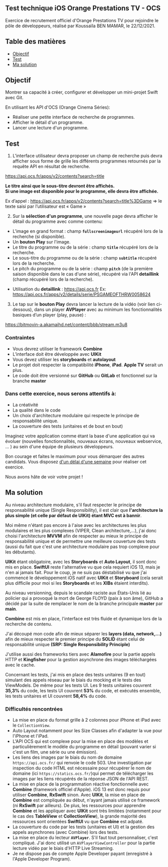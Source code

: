 ## Test technique iOS Orange Prestations TV - OCS

Exercice de recrutement officiel d'Orange Prestations TV pour rejoindre le pôle de développeurs, réalisé par Koussaïla BEN MAMAR, le 22/12/2021.

## Table des matières
- [Objectif](#objectif)
- [Test](#test)
- [Ma solution](#solution)

## <a name="objectif"></a>Objectif

Montrer sa capacité à créer, configurer et développer un mini-projet Swift avec Git.

En utilisant les API d'OCS (Orange Cinema Séries):
- Réaliser une petite interface de recherche de programmes.
- Afficher le détail d'un programme.
- Lancer une lecture d'un programme.

## <a name="test"></a>Test

1. L'interface utilisateur devra proposer un champ de recherche puis devra afficher sous forme de grille les différents programmes retournés par la requête API en résultat de recherche.

https://api.ocs.fr/apps/v2/contents?search=title

**Le titre ainsi que le sous-titre devront être affichés.**<br>
**Si une image est disponible pour le programme, elle devra être affichée.**

Ex d’appel : https://api.ocs.fr/apps/v2/contents?search=title%3DGame => le texte saisi par l’utilisateur est « Game »

2. Sur la **sélection d'un programme**, une nouvelle page devra afficher le détail du programme avec comme contenu:
- L'image en grand format : champ **`fullscreenimageurl`** récupéré lors de la recherche (si disponible).
- Un **bouton Play** sur l'image.
- Le titre du programme ou de la série : champ **`title`** récupéré lors de la recherche.
- Le sous-titre du programme ou de la série : champ **`subtitle`** récupéré lors de la
recherche.
- Le pitch du programme ou de la série : champ **`pitch`** (de la première saison disponible
dans le cas d'une série), récupéré via l'API **detaillink** (champ récupéré lors de la recherche).
+ Utilisation du **detaillink** : https://api.ocs.fr<detaillink>
Ex: https://api.ocs.fr/apps/v2/details/serie/PSGAMEOFTHRW0058624

3. Le tap sur le **bouton Play** devra lancer la lecture de la vidéo (voir lien ci-dessous), dans un player **AVPlayer** avec au minimum les fonctionnalités basiques d’un player (play, pause) :

https://bitmovin-a.akamaihd.net/content/bbb/stream.m3u8

### Contraintes

- Vous devrez utiliser le framework **Combine**
- L’interface doit être développée avec **UIKit**
- Vous devez utiliser les **storyboards** et **autolayout**
- Le projet doit respecter la compatibilité **iPhone**, **iPad**. **Apple TV** serait un plus.
- Le code doit être versionné sur **GitHub** ou **GitLab** et fonctionnel sur la branche **master**

### Dans cette exercice, nous serons attentifs à:
- La créativité
- La qualité dans le code
- Un choix d'architecture modulaire qui respecte le principe de responsabilité unique.
- La couverture des tests (unitaires et de bout en bout)

Imaginez votre application comme étant la base d'une application qui va évoluer (nouvelles fonctionnalités, nouveaux écrans, nouveaux webservice, ... ) au sein d'une équipe de plusieurs développeurs.

Bon courage et faites le maximum pour vous démarquer des autres candidats. Vous disposez <u>d'un délai d'une semaine</u> pour réaliser cet exercice.

Nous avons hâte de voir votre projet !

## <a name="solution"></a>Ma solution

Au niveau architecture modulaire, s'il faut respecter le principe de responsabilité unique (Single Responsibility), il est clair que **l'architecture la plus simple (et celle par défaut de UIKit) étant MVC est à bannir**. 

Moi même n'étant pas encore à l'aise avec les architectures les plus modulaires et les plus complexes (VIPER, Clean architecture,...), j'ai donc choisi l'architecture **MVVM** afin de respecter au mieux le principe de responsabilité unique et de permettre une meilleure couverture des tests (aussi du fait que c'est une architecture modulaire pas trop complexe pour les débutants).

**UIKit** étant obligatoire, avec les **Storyboards** et **Auto Layout**, il sont donc mis en place. **SwiftUI** reste l'alternative vu que cela requiert iOS 13, mais je n'en ai jamais fait. Pour le coup, je ne suis pas déstabilisé vu que j'ai commencé le développement iOS natif avec **UIKit** et **Storyboard** (cela serait plus difficile pour moi si les **Storyboards** et les **XIBs** étaient interdits).

Au niveau versionning, depuis le scandale raciste aux États-Unis lié au policier qui a provoqué la mort de George FLOYD (paix à son âme), GitHub a décidé par la suite de remplacer le nom de la branche principale **master** par **main**.

**Combine** est mis en place, l'interface est très fluide et dynamique lors de la recherche de contenu.

J'ai découpé mon code afin de mieux séparer les **layers (data, network,...)** afin de mieux respecter le premier principe du **SOLID** étant celui de responsabilité unique **(SRP: Single Responsibility Principle)**

J'utilise aussi des frameworks tiers avec **Alamofire** pour la partie appels HTTP et **Kingfisher** pour la gestion asynchrone des images téléchargées avec le cache.

Concernant les tests, j'ai mis en place des tests unitaires (9 en tout) simulant des appels réseau par le biais du mocking et le tests des ViewModels. De même pour les tests UI. Les 9 tests unitaires couvrent **35,3%** du code, les tests UI couvrent **53%** du code, et exécutés ensemble, les tests unitaires et UI couvrent **58,4%** du code.

### Difficultés rencontrées

- La mise en place du format grille à 2 colonnes pour iPhone et iPad avec le `CollectionView`.
- Auto Layout notamment pour les Size Classes afin d'adapter la vue pour l'iPhone et l'iPad.
- L'API OCS qui est complexe pour la mise en place des modèles et particulièrement le modèle du programme en détail (pouvant varier si c'est un film, une série ou une émission).
- Les liens des images par le biais du nom de domaine `https://api.ocs.fr/` qui renvoie le code 503. Une investigation par inspection du code HTML est nécessaire pour récupérer le nom de domaine (ici `https://statics.ocs.fr/`)qui permet de télécharger les images par les liens récupérés de la réponse JSON de l'API REST.
- La mise en place de la programmation réactive fonctionnelle avec **Combine** (framework officiel d'Apple). iOS 13 est donc requis pour utiliser **Combine**, **RxSwift** sinon. Avec **UIKit**, la mise en place de **Combine** est compliquée au début, n'ayant jamais utilisé ce framework (ni **RxSwift** par ailleurs). De plus, les ressources pour apprendre **Combine** et les appliquer avec **UIKit** sont très limitées (notamment pour le cas des **TableView** et **CollectionView**), la grande majorité des ressources sont orientées **SwiftUI** vu que **Combine** est adpaté.
- La couverture du code par les tests (unitaires et UI) et la gestion des appels asynchrones (avec Combine) lors des tests.
- La mise en place du lecteur **`AVPlayer`**. S'il faut tout personnaliser, c'est compliqué. J'ai donc utilisé un `AVPlayerViewController` pour la partie lecture vidéo par le biais d'HTTP Live Streaming.
- Je ne dispose pas de compte Apple Developer payant (enregistré à l'Apple Developer Program).

